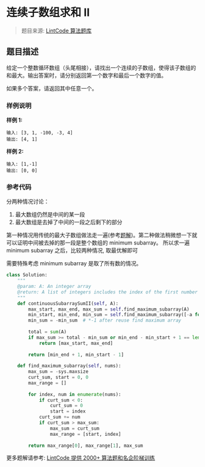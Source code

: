 # 连续子数组求和 II
 > 题目来源: [LintCode 算法题库](https://www.lintcode.com/problem/continuous-subarray-sum-ii/?utm_source=sc-github-wzz)
 ## 题目描述
 给定一个整数循环数组（头尾相接），请找出一个连续的子数组，使得该子数组的和最大。输出答案时，请分别返回第一个数字和最后一个数字的值。

如果多个答案，请返回其中任意一个。
 ### 样例说明
 **样例 1:**

```
输入: [3, 1, -100, -3, 4]
输出: [4, 1]
```

**样例 2:**

```
输入: [1,-1]
输出: [0, 0]
```
 ### 参考代码
 分两种情况讨论：

1. 最大数组仍然是中间的某一段
2. 最大数组是去掉了中间的一段之后剩下的部分

第一种情况用传统的最大子数组做法走一遍(参考[题解](https://www.jiuzhang.com/solution/continuous-subarray-sum))。第二种做法稍微想一下就可以证明中间被去掉的那一段是整个数组的 minimum subarray。
所以求一遍 minimum subarray 之后，比较两种情况, 取最优解即可

需要特殊考虑 minimum subarray 是取了所有数的情况。
```python
class Solution:
    """
    @param: A: An integer array
    @return: A list of integers includes the index of the first number and the index of the last number
    """
    def continuousSubarraySumII(self, A):
        max_start, max_end, max_sum = self.find_maximum_subarray(A)
        min_start, min_end, min_sum = self.find_maximum_subarray([-a for a in A])
        min_sum = -min_sum  # *-1 after reuse find maximum array
        
        total = sum(A)
        if max_sum >= total - min_sum or min_end - min_start + 1 == len(A):
            return [max_start, max_end]
        
        return [min_end + 1, min_start - 1]
        
    def find_maximum_subarray(self, nums):
        max_sum = -sys.maxsize
        curt_sum, start = 0, 0
        max_range = []
        
        for index, num in enumerate(nums):
            if curt_sum < 0:
                curt_sum = 0
                start = index
            curt_sum += num
            if curt_sum > max_sum:
                max_sum = curt_sum
                max_range = [start, index]
                
        return max_range[0], max_range[1], max_sum
```
 更多题解请参考: [LintCode 提供 2000+ 算法题和名企阶梯训练](https://www.lintcode.com/problem/?utm_source=sc-github-wzz)